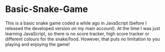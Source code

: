 # Basic-Snake-Game
This is a basic snake game coded a while ago in JavaScript (before I released the developed version on my main account). At the time I was just learning JavaScript, so there is no score tracker, high score tracker or different colours for the snake/food. However, that puts no limitation to you playing and enjoying the game!
